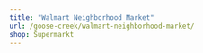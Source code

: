```yaml
---
title: "Walmart Neighborhood Market"
url: /goose-creek/walmart-neighborhood-market/
shop: Supermarkt
---
```

